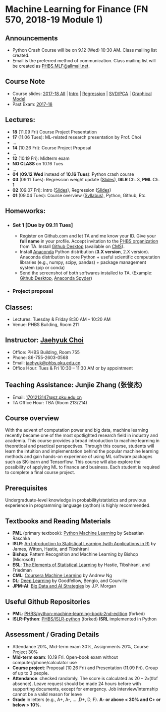 # Machine Learning for Finance (FN 570, 2018-19 Module 1)

## Announcements
* Python Crash Course will be on 9.12 (Wed) 10:30 AM. Class mailing list created.
* Email is the preferred method of communication. Class mailing list will be created as PHBS.MLF@allmail.net.

## Course Note
* Course slides: [2017-18 All](files/MLF_Notes.pdf) | [Intro](files/MLF_Intro.pdf) | [Regression](files/MLF_Regression.pdf) | [SVD/PCA](files/SVD_PCA.pdf) | [Graphical Model](files/Graphical_Model.pdf)
* Past Exam: [2017-18](files/MLF2017_Midterm.pdf)

## Lectures:
* __18__ (11.09 Fri) Course Project Presentation
* __17__ (11.06 Tues): ML-related research presentation by Prof. Choi
* ...
* __14__ (10.26 Fri): Course Project Proposal
* ...
* __12__ (10.19 Fri): Midterm exam
* __NO CLASS__ on 10.16 Tues
* ...
* __04__ (__09.12 Wed__ instead of __10.16 Tues__): Python crash course
* __03__ (09.11 Tues): Regression weight update ([Slides](files/MLF_Regression.pdf)), __ISLR__ Ch. 3, __PML__ Ch. 1
* __02__ (09.07 Fri): Intro ([Slides](files/MLF_Intro.pdf)), Regression ([Slides](files/MLF_Regression.pdf))
* __01__ (09.04 Tues): Course overview ([Syllabus](files/syllabus.pdf)), Python, Github, Etc.

## Homeworks:
* ### __Set 1__ [Due by 09.11 Tues]
  * Register on Github.com and let TA and me know your ID. Give your __full name__ in your profile. Accept invitation to the [PHBS organization](https://github.com/orgs/PHBS/people) from TA. Install [Github Desktop](https://desktop.github.com/) (available on [CMS](http://cms.phbs.pku.edu.cn/claroline/course/index.php?cid=FN570)).
  * Install [Anaconda](https://www.anaconda.com/download/) Python distribution (__3.X version__, 2.X version). Anaconda distribution is core Python + useful scientific computation libraries (e.g., numpy, scipy, pandas) + package management system (pip or conda)
  * Send the screenshot of both softwares installed to TA. (Example: [Github Desktop](files/Choi_Jaehyuk_Github.png), [Anaconda Spyder](files/Choi_Jaehyuk_Python.png))

* ### Project proposal
  
## Classes: 
* Lectures: Tuesday & Friday 8:30 AM – 10:20 AM
* Venue: PHBS Building, Room 211

## Instructor: [Jaehyuk Choi](http://www.jaehyukchoi.net/phbs_en)
* Office: PHBS Building, Room 755
* Phone: 86-755-2603-0568
* Email: jaehyuk@phbs.pku.edu.cn
* Office Hour: Tues & Fri 10:30 – 11:30 AM or by appointment

## Teaching Assistance: Junjie Zhang (张俊杰)
* Email: 1701213147@sz.pku.edu.cn
* TA Office Hour: TBA (Room 213/214)

## Course overview

With the advent of computation power and big data, machine learning recently became one of the most spotlighted research field in industry and academia. This course provides a broad introduction to machine learning in theoretical and practical perspectives. Through this course, students will learn the intuition and implementation behind the popular machine learning methods and gain hands-on experience of using ML software packages such as SK-learn and Tensorflow. This course will also explore the possibility of applying ML to finance and business. Each student is required to complete a final course project. 

## Prerequisites

Undergraduate-level knowledge in probability/statistics and previous experience in programming language (python) is highly recommended. 

##  Textbooks and Reading Materials
* __PML__ (primary textbook): [Python Machine Learning](https://github.com/PHBS/python-machine-learning-book-2nd-edition) by Sebastian Raschka
* __ISLR__: [An Introduction to Statistical Learning (with Applications in R)](http://www-bcf.usc.edu/~gareth/ISL/) by James, Witten, Hastie, and Tibshirani
* __Bishop__: Pattern Recognition and Machine Learning by Bishop (Microsoft)
* __ESL__:  [The Elements of Statistical Learning](https://web.stanford.edu/~hastie/ElemStatLearn/) by Hastie, Tibshirani, and Friedman
* __CML__: [Coursera Machine Learning](https://www.coursera.org/learn/machine-learning) by Andrew Ng
* __DL__: [Deep Learning](http://www.deeplearningbook.org/) by Goodfellow, Bengio, and Courville
* __JPM-AI__: [Big Data and AI Strategies](http://valuesimplex.com/articles/JPM.pdf) by J.P. Morgan

## Useful Github Repositories
* __PML__: [PHBS/python-machine-learning-book-2nd-edition](https://github.com/PHBS/python-machine-learning-book-2nd-edition) (forked)
* __ISLR-Python__: [PHBS/ISLR-python](https://github.com/PHBS/ISLR-python) (forked) __ISRL__ implemented in Python

## Assessment / Grading Details
* Attendance 20%, Mid-term exam 30%, Assignments 20%, Course Project 30%
* __Mid-term exam__: 10.19 Fri. Open-book exam without computer/phone/calculator use
* __Course project__: Proposal (10.26 Fri) and Presentation (11.09 Fri). Group of up to 3 people.
* __Attendance__: checked randomly. The score is calculated as 20 – 2`x`(#of absence). Leave request should be made 24 hours before with supporting documents, except for emergency. Job interview/internship cannot be a valid reason for leave
* __Grade__ in letters (e.g., A+, A-, ... ,D+, D, F). __A- or above < 30% and C+ or below > 10%__.
